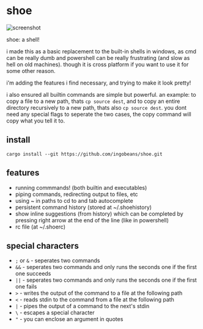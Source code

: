 # shoe

![screenshot](https://github.com/user-attachments/assets/119bd733-ddd0-443d-8736-fa88ca2f2fb5)

shoe: a shell!

i made this as a basic replacement to the built-in shells in windows, as cmd can be really dumb and powershell can be really frustrating (and slow as hell on old machines). though it is cross platform if you want to use it for some other reason.

i'm adding the features i find necessary, and trying to make it look pretty!

i also ensured all builtin commands are simple but powerful. an example: to copy a file to a new path, thats `cp source dest`, and to copy an entire directory recursively to a new path, thats also `cp source dest`. you dont need any special flags to seperate the two cases, the copy command will copy what you tell it to.

## install

`cargo install --git https://github.com/ingobeans/shoe.git`

## features

- running commmands! (both builtin and executables)
- piping commands, redirecting output to files, etc
- using ~ in paths to cd to and tab autocomplete
- persistent command history (stored at ~/.shoehistory)
- show inline suggestions (from history) which can be completed by pressing right arrow at the end of the line (like in powershell)
- rc file (at ~/.shoerc)

## special characters

- `;` or `&` - seperates two commands
- `&&` - seperates two commands and only runs the seconds one if the first one succeeds
- `||` - seperates two commands and only runs the seconds one if the first one fails
- `>` - writes the output of the command to a file at the following path
- `<` - reads stdin to the command from a file at the following path
- `|` - pipes the output of a command to the next's stdin
- `\` - escapes a special character
- `"` - you can enclose an argument in quotes
